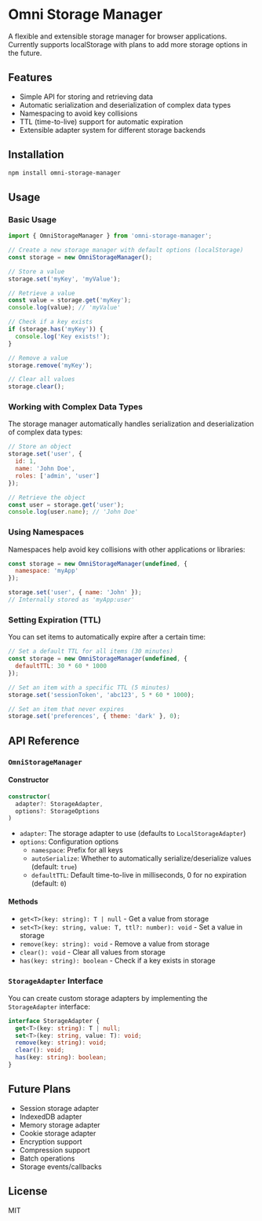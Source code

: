 # Omni Storage Manager

A flexible and extensible storage manager for browser applications. Currently supports localStorage with plans to add more storage options in the future.

## Features

- Simple API for storing and retrieving data
- Automatic serialization and deserialization of complex data types
- Namespacing to avoid key collisions
- TTL (time-to-live) support for automatic expiration
- Extensible adapter system for different storage backends

## Installation

```bash
npm install omni-storage-manager
```

## Usage

### Basic Usage

```javascript
import { OmniStorageManager } from 'omni-storage-manager';

// Create a new storage manager with default options (localStorage)
const storage = new OmniStorageManager();

// Store a value
storage.set('myKey', 'myValue');

// Retrieve a value
const value = storage.get('myKey');
console.log(value); // 'myValue'

// Check if a key exists
if (storage.has('myKey')) {
  console.log('Key exists!');
}

// Remove a value
storage.remove('myKey');

// Clear all values
storage.clear();
```

### Working with Complex Data Types

The storage manager automatically handles serialization and deserialization of complex data types:

```javascript
// Store an object
storage.set('user', { 
  id: 1, 
  name: 'John Doe', 
  roles: ['admin', 'user'] 
});

// Retrieve the object
const user = storage.get('user');
console.log(user.name); // 'John Doe'
```

### Using Namespaces

Namespaces help avoid key collisions with other applications or libraries:

```javascript
const storage = new OmniStorageManager(undefined, { 
  namespace: 'myApp' 
});

storage.set('user', { name: 'John' });
// Internally stored as 'myApp:user'
```

### Setting Expiration (TTL)

You can set items to automatically expire after a certain time:

```javascript
// Set a default TTL for all items (30 minutes)
const storage = new OmniStorageManager(undefined, { 
  defaultTTL: 30 * 60 * 1000 
});

// Set an item with a specific TTL (5 minutes)
storage.set('sessionToken', 'abc123', 5 * 60 * 1000);

// Set an item that never expires
storage.set('preferences', { theme: 'dark' }, 0);
```

## API Reference

### `OmniStorageManager`

#### Constructor

```typescript
constructor(
  adapter?: StorageAdapter,
  options?: StorageOptions
)
```

- `adapter`: The storage adapter to use (defaults to `LocalStorageAdapter`)
- `options`: Configuration options
  - `namespace`: Prefix for all keys
  - `autoSerialize`: Whether to automatically serialize/deserialize values (default: `true`)
  - `defaultTTL`: Default time-to-live in milliseconds, 0 for no expiration (default: `0`)

#### Methods

- `get<T>(key: string): T | null` - Get a value from storage
- `set<T>(key: string, value: T, ttl?: number): void` - Set a value in storage
- `remove(key: string): void` - Remove a value from storage
- `clear(): void` - Clear all values from storage
- `has(key: string): boolean` - Check if a key exists in storage

### `StorageAdapter` Interface

You can create custom storage adapters by implementing the `StorageAdapter` interface:

```typescript
interface StorageAdapter {
  get<T>(key: string): T | null;
  set<T>(key: string, value: T): void;
  remove(key: string): void;
  clear(): void;
  has(key: string): boolean;
}
```

## Future Plans

- Session storage adapter
- IndexedDB adapter
- Memory storage adapter
- Cookie storage adapter
- Encryption support
- Compression support
- Batch operations
- Storage events/callbacks

## License

MIT
